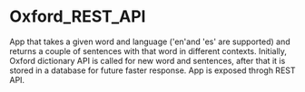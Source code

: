 # Oxford_REST_API
App that takes a given word and language ('en'and 'es' are supported) and returns a couple of sentences with that word in different contexts. Initially, Oxford dictionary API is called for new word and sentences, after that it is stored in a database for future faster response. App is exposed throgh REST API.
